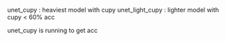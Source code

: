 unet_cupy : heaviest model with cupy
unet_light_cupy : lighter model with cupy < 60% acc

unet_cupy is running to get acc
